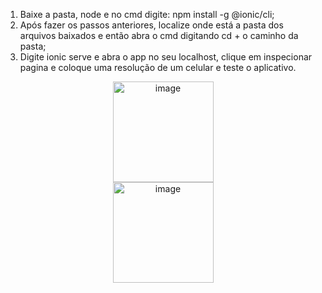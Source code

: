 1. Baixe a pasta, node e no cmd digite: npm install -g @ionic/cli;
2. Após fazer os passos anteriores, localize onde está a pasta dos arquivos baixados e então abra o cmd digitando cd + o caminho da pasta;
3. Digite ionic serve e abra o app no seu localhost, clique em inspecionar pagina e coloque uma resolução de um celular e teste o aplicativo.

<div style="text-align: center;">
    <img style="width: 161px;" alt="image" src="https://github.com/felipesphair/GAS-OR-ALCOHOL-APP/assets/107360437/8ad124a2-c65d-4bd6-8e40-b8ffe96df7ea">
    <br>
    <img style="width: 161px;" alt="image" src="https://github.com/felipesphair/GAS-OR-ALCOHOL-APP/assets/107360437/66dd3336-8284-40dc-a943-f4f7630f8047">
</div>
